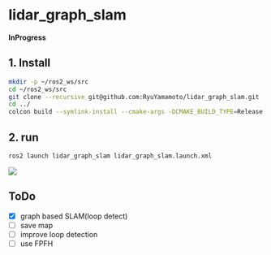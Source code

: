 # lidar_graph_slam

**InProgress**

## 1. Install
```bash
mkdir -p ~/ros2_ws/src
cd ~/ros2_ws/src
git clone --recursive git@github.com:RyuYamamoto/lidar_graph_slam.git
cd ../
colcon build --symlink-install --cmake-args -DCMAKE_BUILD_TYPE=Release
```

## 2. run
```bash
ros2 launch lidar_graph_slam lidar_graph_slam.launch.xml
```

[![](https://img.youtube.com/vi/Y_-EXSIKDWY/0.jpg)](https://www.youtube.com/watch?v=Y_-EXSIKDWY)

## ToDo
- [x] graph based SLAM(loop detect)
- [ ] save map
- [ ] improve loop detection
- [ ] use FPFH
